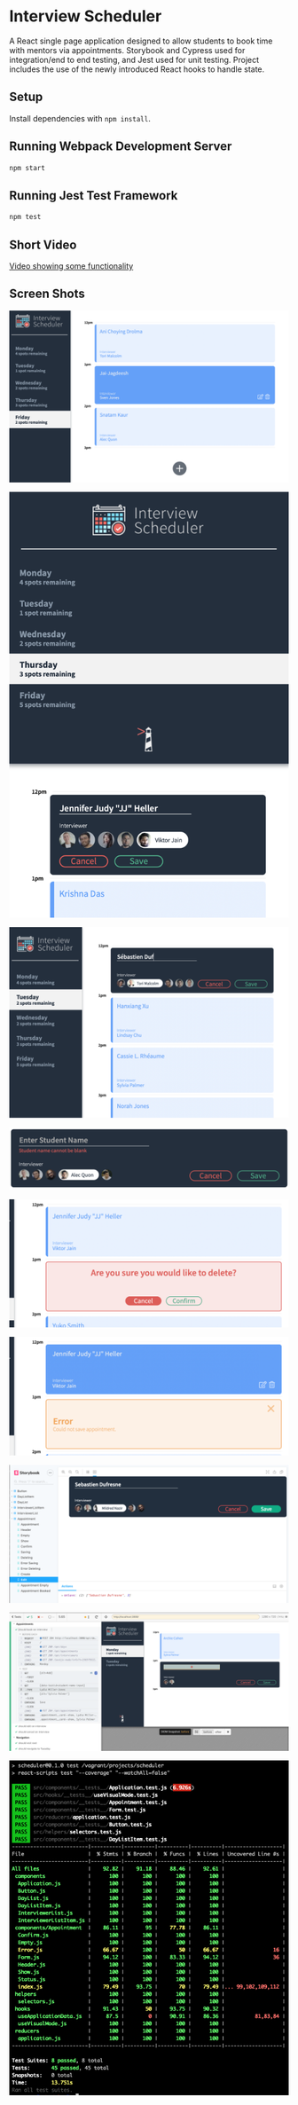 # Interview Scheduler

A React single page application designed to allow students to book time with mentors via appointments. Storybook and Cypress used for integration/end to end testing, and Jest used for unit testing. Project includes the use of the newly introduced React hooks to handle state.

## Setup

Install dependencies with `npm install`.

## Running Webpack Development Server

```sh
npm start
```

## Running Jest Test Framework

```sh
npm test
```

## Short Video

[Video showing some functionality](https://www.loom.com/share/537390ce43e24ddfbbbe92cfe23ff6e5)

## Screen Shots

![Home page](https://github.com/hurtlethefrog/scheduler/blob/master/docs/main-view.png)

![Mobile view](https://github.com/hurtlethefrog/scheduler/blob/master/docs/adaptive-design.png)

![Adding an appointment](https://github.com/hurtlethefrog/scheduler/blob/master/docs/add-appointment.png)

![Relevant error messages](https://github.com/hurtlethefrog/scheduler/blob/master/docs/contextual-errors.png)

![Confirmation messages](https://github.com/hurtlethefrog/scheduler/blob/master/docs/deletion-confirmation.png)

![Server error handling](https://github.com/hurtlethefrog/scheduler/blob/master/docs/error-handling.png)

![Storybook testing](https://github.com/hurtlethefrog/scheduler/blob/master/docs/mockup-storybook.png)

![End-to-end Cypress testing](https://github.com/hurtlethefrog/scheduler/blob/master/docs/tests-cypress.png)

![Jest unit testing coverage](https://github.com/hurtlethefrog/scheduler/blob/master/docs/tests-jest.png)